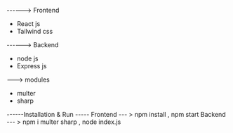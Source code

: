 ------> Frontend

* React js
* Tailwind css
  
------> Backend
  
* node js
* Express js
  
---> modules
  * multer
  * sharp


------Installation & Run -----
Frontend --- > npm install  ,   npm start
Backend --- > npm i multer sharp  ,  node index.js 





